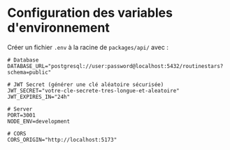 # Configuration des variables d'environnement

Créer un fichier `.env` à la racine de `packages/api/` avec :

```
# Database
DATABASE_URL="postgresql://user:password@localhost:5432/routinestars?schema=public"

# JWT Secret (générer une clé aléatoire sécurisée)
JWT_SECRET="votre-cle-secrete-tres-longue-et-aleatoire"
JWT_EXPIRES_IN="24h"

# Server
PORT=3001
NODE_ENV=development

# CORS
CORS_ORIGIN="http://localhost:5173"
```


